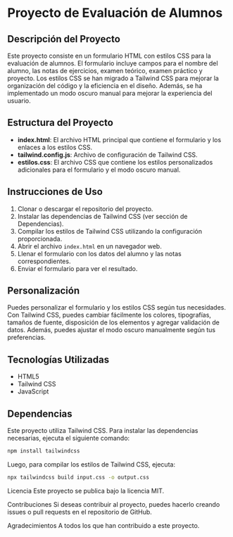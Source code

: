 # Proyecto de Evaluación de Alumnos

## Descripción del Proyecto

Este proyecto consiste en un formulario HTML con estilos CSS para la evaluación de alumnos. El formulario incluye campos para el nombre del alumno, las notas de ejercicios, examen teórico, examen práctico y proyecto. Los estilos CSS se han migrado a Tailwind CSS para mejorar la organización del código y la eficiencia en el diseño. Además, se ha implementado un modo oscuro manual para mejorar la experiencia del usuario.

## Estructura del Proyecto

- **index.html**: El archivo HTML principal que contiene el formulario y los enlaces a los estilos CSS.
- **tailwind.config.js**: Archivo de configuración de Tailwind CSS.
- **estilos.css**: El archivo CSS que contiene los estilos personalizados adicionales para el formulario y el modo oscuro manual.

## Instrucciones de Uso

1. Clonar o descargar el repositorio del proyecto.
2. Instalar las dependencias de Tailwind CSS (ver sección de Dependencias).
3. Compilar los estilos de Tailwind CSS utilizando la configuración proporcionada.
4. Abrir el archivo `index.html` en un navegador web.
5. Llenar el formulario con los datos del alumno y las notas correspondientes.
6. Enviar el formulario para ver el resultado.

## Personalización

Puedes personalizar el formulario y los estilos CSS según tus necesidades. Con Tailwind CSS, puedes cambiar fácilmente los colores, tipografías, tamaños de fuente, disposición de los elementos y agregar validación de datos. Además, puedes ajustar el modo oscuro manualmente según tus preferencias.

## Tecnologías Utilizadas

- HTML5
- Tailwind CSS
- JavaScript

## Dependencias

Este proyecto utiliza Tailwind CSS. Para instalar las dependencias necesarias, ejecuta el siguiente comando:

```bash
npm install tailwindcss
```
Luego, para compilar los estilos de Tailwind CSS, ejecuta:

```bash
npx tailwindcss build input.css -o output.css
```
Licencia
Este proyecto se publica bajo la licencia MIT.

Contribuciones
Si deseas contribuir al proyecto, puedes hacerlo creando issues o pull requests en el repositorio de GitHub.

Agradecimientos
A todos los que han contribuido a este proyecto.
